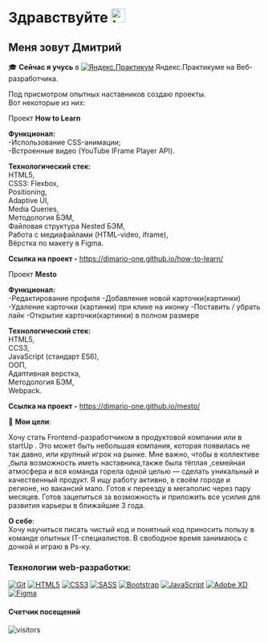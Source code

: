 # Здравствуйте <img src="https://user-images.githubusercontent.com/86494748/128671586-8fcec748-ba30-49be-8df0-dc957d70d830.gif" width="28px" alt="hi">

## Меня зовут Дмитрий
🎓 **Сейчас я учусь** в [![Яндекс.Практикум](https://user-images.githubusercontent.com/86494748/128677410-56ca5afb-4d77-480c-8bd6-97c33c851bce.png)](https://praktikum.yandex.ru/) Яндекс.Практикуме на Веб-разработчика.   

Под присмотром опытных наставников создаю проекты.     
Вот некоторые из них:    
 
Проект **How to Learn**

**Функционал:**      
-Использование CSS-анимации;     
-Встроенные видео (YouTube IFrame Player API).     

**Технологический стек:**       
HTML5,   
CSS3: Flexbox,   
Positioning,   
Adaptive UI,   
Media Queries,     
Методология БЭМ,   
Файловая структура Nested БЭМ,      
Работа с медиафайлами (HTML-video, iframe),    
Вёрстка по макету в Figma.      

**Ссылка на проект -** https://dimario-one.github.io/how-to-learn/    

Проект **Mesto**    

**Функционал:**       
-Редактирование профиля 
-Добавление новой карточки(картинки) 
-Удаление карточки (картинки) при клике на иконку 
-Поставить / убрать лайк 
-Открытие карточки(картинки) в полном размере 

**Технологический стек:**      
HTML5,    
CCS3,    
JavaScript (стандарт ES6),    
ООП,    
Адаптивная верстка,      
Методология БЭМ,   
Webpack.    

**Ссылка на проект -** https://dimario-one.github.io/mesto/    

🎯 **Мои цели**:

Хочу стать Frontend-разработчиком в продуктовой компании или в startUp . Это может быть небольшая компания, которая появилась не так давно, или крупный игрок на рынке. Мне важно, чтобы в коллективе ,была возможность иметь наставника,также была тёплая ,семейная атмосфера и вся команда горела одной целью — сделать уникальный  и качественный продукт. Я ищу работу активно, в своём городе и регионе, но вакансий мало. Готов к переезду в мегаполис через пару месяцев. Готов зацепиться за возможность и приложить все усилия для развития карьеры в ближайшие 3 года. 

 **О себе**:   
Хочу научиться писать чистый код и понятный код приносить пользу в команде опытных IT-специалистов. В свободное время занимаюсь с дочкой и играю в Ps-ку.  

### Технологии web-разработки:
[![Git](https://user-images.githubusercontent.com/86494748/128634186-d1b69fc3-322b-4344-89d0-615670eaaa93.png)](https://git-scm.com/)
[![HTML5](https://user-images.githubusercontent.com/86494748/128634189-e6ded326-aeb9-4f8d-8508-f0fcd7f1d891.png)](https://html5book.ru/html-html5/)
[![CSS3](https://user-images.githubusercontent.com/86494748/128634188-71178ce2-89cf-4283-9f5a-87ff5d3b4854.png)](https://html5book.ru/css-css3/)
[![SASS](https://user-images.githubusercontent.com/86494748/128634190-68bcdb42-0c07-49e4-b7b6-0bc98b4a1342.png)](https://sass-scss.ru/)
[![Bootstrap](https://user-images.githubusercontent.com/86494748/128634550-088b1edd-3c5b-43d1-9807-2ad01b2b6ed5.png)](https://getbootstrap.com/)
[![JavaScript](https://user-images.githubusercontent.com/86494748/140336146-46011848-d684-4c61-a226-0382c7940591.png)](https://learn.javascript.ru/)
[![Adobe XD](https://user-images.githubusercontent.com/86494748/128685319-41947758-4068-42c4-af18-e026adeaee0e.png)](https://www.adobe.com/ru/products/xd.html)
[![Figma](https://user-images.githubusercontent.com/86494748/128634191-0004bde6-f8ac-47cb-8b74-f2848f35cae7.png)](https://www.figma.com/)

#### Счетчик посещений
![visitors](https://visitor-badge.glitch.me/badge?page_id=dimario-one.dimario-one)
